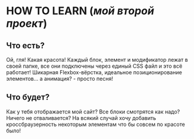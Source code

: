 # HOW TO LEARN (*мой второй проект*)

## Что есть?
Ой, гля! Какая красота! Каждый блок, элемент и модификатор лежат в своей папке, все они подключены через единый CSS файл и это всё работает! Шикарная Flexbox-вёрстка, идеальное позиционирование элементов... а анимация? - просто песня!

## Что будет?
Как у тебя отображается мой сайт? Все блоки смотрятся как надо? Ничего не отваливается? На всякий случай хочу добавить кроссбраузерность некоторым элементам что бы совсем по красоте было!

